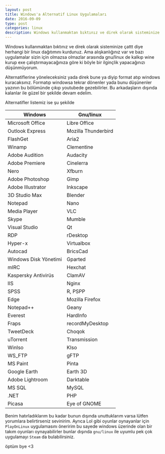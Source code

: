 ```yaml
---
layout: post
title: Windows'a Alternatif Linux Uygulamaları
date: 2016-09-09
type: post
categories: linux
description: Windows kullanmaktan bıktınız ve direk olarak sisteminize çattt diye herhangi bir linux dağıtımını kurdunuz. Ama alışkanlığınız var ve bazı uygulamalar sizin için olmazsa olmazlar
---
```


Windows kullanmaktan bıktınız ve direk olarak sisteminize çattt diye herhangi bir linux dağıtımını kurdunuz. Ama alışkanlığınız var ve bazı uygulamalar sizin için olmazsa olmazlar arasında gnu/linux de kalkıp wine kurup exe çalıştırmayacağınıza göre ki böyle bir ilginçlik yapacağınızı düşünmüyorum.

Alternatiflerine yöneleceksiniz yada direk bune ya diyip format atıp windows kuracaksınız. Formatıp windowsa tekrar dönenler yada bunu düşünenler yazının bu bölümünde çıkıp youtubede gezebilirler. Bu arkadaşların dışında kalanlar ile güzel bir şekilde devam edelim.

Alternatifler listemiz ise şu şekilde

| Windows               | Gnu/linux           |
|-----------------------|---------------------|
| Microsoft Office      | Libre Office        |
| Outlook Express       | Mozilla Thunderbird |
| FlashGet              | Aria2               |
| Winamp                | Clementine          |
| Adobe Audition        | Audacity            |
| Adobe Premiere        | Cinelerra           |
| Nero                  | Xfburn              |
| Adobe Photoshop       | Gimp                |
| Adobe Illustrator     | Inkscape            |
| 3D Studio Max         | Blender             |
| Notepad               | Nano                |
| Media Player          | VLC                 |
| Skype                 | Mumble              |
| Visual Studio         | Qt                  |
| RDP                   | rDesktop            |
| Hyper-x               | Virtualbox          |
| Autocad               | BricsCad            |
| Windows Disk Yönetimi | Gparted             |
| mIRC                  | Hexchat             |
| Kaspersky Antivirüs   | ClamAV              |
| IIS                   | Nginx               |
| SPSS                  | R, PSPP             |
| Edge                  | Mozilla Firefox     |
| Notepad++             | Geany               |
| Everest               | HardInfo            |
| Fraps                 | recordMyDesktop     |
| TweetDeck             | Choqok              |
| uTorrent              | Transmission        |
| WinIso                | KIso                |
| WS_FTP                | gFTP                |
| MS Paint              | Pinta               |
| Google Earth          | Earth 3D            |
| Adobe Lightroom       | Darktable           |
| MS SQL                | MySQL               |
| .NET                  | PHP                 |
| Picasa                | Eye of GNOME        |

Benim hatırladıklarım bu kadar bunun dışında unuttuklarım varsa lütfen yorumlara belirtirseniz sevinirim. Ayrıca Lol gibi oyunlar oynayanlar için `PlayOnLinux` uygulamasını öneririm bu sayede windows üzerinde olan bir takım oyunları oynayabilirler bunlar dışında `gnu/linux` ile uyumlu pek çok uygulamayı `Steam` da bulabilirsiniz.

öptüm bye <3
